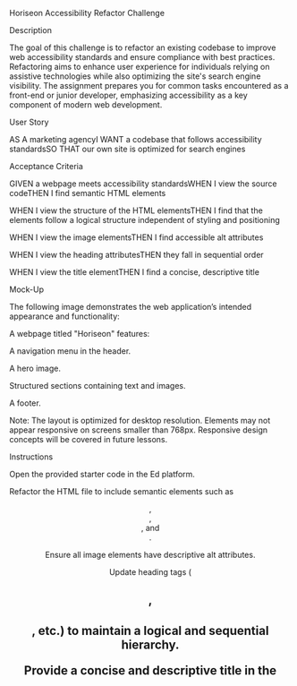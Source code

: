 
Horiseon Accessibility Refactor Challenge

Description

The goal of this challenge is to refactor an existing codebase to improve web accessibility standards and ensure compliance with best practices. Refactoring aims to enhance user experience for individuals relying on assistive technologies while also optimizing the site's search engine visibility. The assignment prepares you for common tasks encountered as a front-end or junior developer, emphasizing accessibility as a key component of modern web development.

User Story

AS A marketing agencyI WANT a codebase that follows accessibility standardsSO THAT our own site is optimized for search engines

Acceptance Criteria

GIVEN a webpage meets accessibility standardsWHEN I view the source codeTHEN I find semantic HTML elements

WHEN I view the structure of the HTML elementsTHEN I find that the elements follow a logical structure independent of styling and positioning

WHEN I view the image elementsTHEN I find accessible alt attributes

WHEN I view the heading attributesTHEN they fall in sequential order

WHEN I view the title elementTHEN I find a concise, descriptive title

Mock-Up

The following image demonstrates the web application’s intended appearance and functionality:

A webpage titled "Horiseon" features:

A navigation menu in the header.

A hero image.

Structured sections containing text and images.

A footer.

Note: The layout is optimized for desktop resolution. Elements may not appear responsive on screens smaller than 768px. Responsive design concepts will be covered in future lessons.

Instructions

Open the provided starter code in the Ed platform.

Refactor the HTML file to include semantic elements such as <header>, <main>, <section>, and <footer>.

Ensure all image elements have descriptive alt attributes.

Update heading tags (<h1>, <h2>, etc.) to maintain a logical and sequential hierarchy.

Provide a concise and descriptive title in the <title> element.

Consolidate and organize the CSS file:

Combine duplicate selectors.

Group properties logically.

Add comments for clarity.

Validate functionality and appearance to ensure no changes to the original design.
